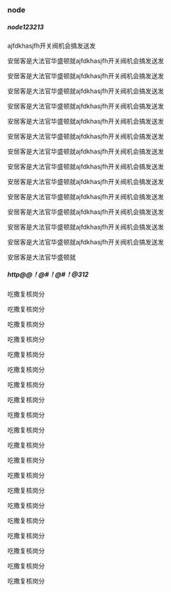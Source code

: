 ### node  



##### node123213



ajfdkhasjfh开关阀机会搞发送发

安居客是大法官华盛顿就ajfdkhasjfh开关阀机会搞发送发

安居客是大法官华盛顿就ajfdkhasjfh开关阀机会搞发送发

安居客是大法官华盛顿就ajfdkhasjfh开关阀机会搞发送发

安居客是大法官华盛顿就ajfdkhasjfh开关阀机会搞发送发

安居客是大法官华盛顿就ajfdkhasjfh开关阀机会搞发送发

安居客是大法官华盛顿就ajfdkhasjfh开关阀机会搞发送发

安居客是大法官华盛顿就ajfdkhasjfh开关阀机会搞发送发

安居客是大法官华盛顿就ajfdkhasjfh开关阀机会搞发送发

安居客是大法官华盛顿就ajfdkhasjfh开关阀机会搞发送发

安居客是大法官华盛顿就ajfdkhasjfh开关阀机会搞发送发

安居客是大法官华盛顿就ajfdkhasjfh开关阀机会搞发送发

安居客是大法官华盛顿就ajfdkhasjfh开关阀机会搞发送发

安居客是大法官华盛顿就ajfdkhasjfh开关阀机会搞发送发

安居客是大法官华盛顿就





##### http@@！@#！@#！@312





吃撒复核岗分 

吃撒复核岗分 

吃撒复核岗分 

吃撒复核岗分 

吃撒复核岗分 

吃撒复核岗分 

吃撒复核岗分 

吃撒复核岗分 

吃撒复核岗分 

吃撒复核岗分 

吃撒复核岗分 

吃撒复核岗分 

吃撒复核岗分 

吃撒复核岗分 

吃撒复核岗分 

吃撒复核岗分 

吃撒复核岗分 

吃撒复核岗分 

吃撒复核岗分 

吃撒复核岗分 
